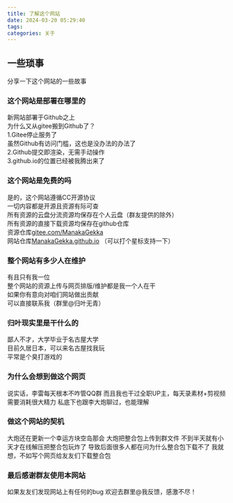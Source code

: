 ```yaml
---
title: 了解这个网站
date: 2024-03-20 05:29:40
tags: 
categories: 关于
---
```


## 一些琐事
分享一下这个网站的一些故事

### 这个网站是部署在哪里的

新网站部署于Github之上  
为什么又从gitee搬到Github了？  
1.Gitee停止服务了  
虽然Github有访问门槛，这也是没办法的办法了  
2.Github提交即渲染，无需手动操作  
3.github.io的位置已经被我腾出来了

### 这个网站是免费的吗

是的，这个网站遵循CC开源协议  
一切内容都是开源且资源有际可查  
所有资源的云盘分流资源均保存在个人云盘（群友提供的除外）  
所有资源的直接下载资源均保存在github仓库  
资源仓库[gitee.com/ManakaGekka](https://gitee.com/ManakaGekka)  
网站仓库[ManakaGekka.github.io](https://github.com/ManakaGekka/ManakaGekka.github.io)
（可以打个星标支持一下）

### 整个网站有多少人在维护

有且只有我一位  
整个网站的资源上传与网页排版/维护都是我一个人在干  
如果你有意向对咱们网站做出贡献  
可以直接联系我（群里@归叶无青）

### 归叶现实里是干什么的

鄙人不才，大学毕业于名古屋大学  
目前久居日本，可以来名古屋找我玩  
平常是个臭打游戏的 

### 为什么会想到做这个网页

说实话，李雷每天根本不咋管QQ群
而且我也干过全职UP主，每天录素材+剪视频需要消耗很大精力
私底下也跟李大炮聊过，也能理解

### 做这个网站的契机

大炮还在更新一个幸运方块空岛那会
大炮把整合包上传到群文件
不到半天就有小天才在线解压把整合包玩炸了
导致后面很多人都在问为什么整合包下载不了
我就想，不如写个网页给友友们下载整合包

### 最后感谢群友使用本网站

如果友友们发现网站上有任何的bug
欢迎去群里@我反馈，感激不尽！
